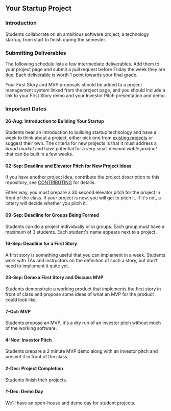 Your Startup Project
--------------------

### Introduction

Students collaborate on an ambitious software project, a technology startup, from start to finish during the semester.

### Submitting Deliverables

The following schedule lists a few intermediate deliverables.  Add them to your project page and submit a pull request before Friday the week they are due. Each deliverable is worth 1 point towards your final grade.

Your First Story and MVP proposals should be added to a project management system linked from the project page, and you should include a link to your First Story demo and your Investor Pitch presentation and demo.

### Important Dates

#### 26-Aug: Introduction to Building Your Startup

Students hear an introduction to building startup technology and have a week to think about a project, either pick one from [existing projects](/README.md) or suggest their own. The criteria for new projects is that it must address a *broad market* and have potential for a very small *minimal viable product* that can be built in a few weeks.

#### 02-Sep: Deadline and Elevator Pitch for New Project Ideas

If you have another project idea, contribute the project description to this repository, see [CONTRIBUTING](/CONTRIBUTING.md) for details.

Either way, you must prepare a 30 second elevator pitch for the project in front of the class. If your project is new, you will get to pitch it. If it's not, a lottery will decide whether you pitch it.

#### 09-Sep: Deadline for Groups Being Formed

Students can do a project individually or in groups. Each group must have a maximum of 3 students. Each student's name appears next to a project.

#### 16-Sep: Deadline for a First Story

A first story is something useful that you can implement in a week. Students work with TAs and instructors on the definition of such a story, but don't need to implement it quite yet.

#### 23-Sep: Demo a First Story and Discuss MVP

Students demonstrate a working product that implements the first story in front of class and propose some ideas of what an MVP for the product could look like.

#### 7-Oct: MVP

Students propose an MVP, it's a dry run of an investor pitch without much of the working software.

#### 4-Nov: Investor Pitch

Students prepare a 2 minute MVP demo along with an investor pitch and present it in front of the class.

#### 2-Dec: Project Completion

Students finish their projects.

#### ?-Dec: Demo Day

We'll have an open-house and demo day for student projects.

